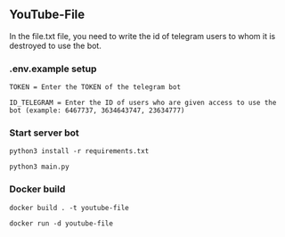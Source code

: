 ## YouTube-File

In the file.txt file, you need to write the id of telegram users to whom it is destroyed to use the bot.

### .env.example setup
```
TOKEN = Enter the TOKEN of the telegram bot

ID_TELEGRAM = Enter the ID of users who are given access to use the bot (example: 6467737, 3634643747, 23634777)
```

### Start server bot

```
python3 install -r requirements.txt
```
```
python3 main.py
```

### Docker build

```
docker build . -t youtube-file
```
```
docker run -d youtube-file
```